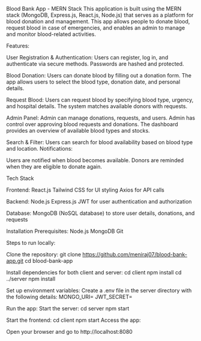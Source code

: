 Blood Bank App - MERN Stack
This application is built using the MERN stack (MongoDB, Express.js, React.js, Node.js) that serves as a platform for blood donation and management. This app allows people to donate blood, request blood in case of emergencies, and enables an admin to manage and monitor blood-related activities.

Features: 

User Registration & Authentication:
Users can register, log in, and authenticate via secure methods.
Passwords are hashed and protected.

Blood Donation:
Users can donate blood by filling out a donation form.
The app allows users to select the blood type, donation date, and personal details.

Request Blood:
Users can request blood by specifying blood type, urgency, and hospital details.
The system matches available donors with requests.

Admin Panel:
Admin can manage donations, requests, and users.
Admin has control over approving blood requests and donations.
The dashboard provides an overview of available blood types and stocks.

Search & Filter:
Users can search for blood availability based on blood type and location.
Notifications:

Users are notified when blood becomes available.
Donors are reminded when they are eligible to donate again.

Tech Stack

Frontend:
React.js
Tailwind CSS for UI styling
Axios for API calls

Backend:
Node.js
Express.js
JWT for user authentication and authorization

Database:
MongoDB (NoSQL database) to store user details, donations, and requests

Installation Prerequisites:
Node.js
MongoDB
Git

Steps to run locally:

Clone the repository:
git clone https://github.com/meniraj07/blood-bank-app.git
cd blood-bank-app

Install dependencies for both client and server:
cd client
npm install
cd ../server
npm install

Set up environment variables:
Create a .env file in the server directory with the following details:
MONGO_URI=<your-mongodb-connection-string>
JWT_SECRET=<your-secret-key>

Run the app:
Start the server:
cd server
npm start

Start the frontend:
cd client
npm start
Access the app:

Open your browser and go to http://localhost:8080
